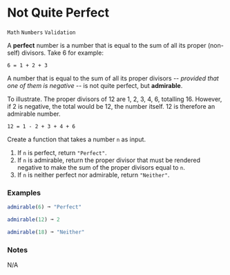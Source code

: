 # Not Quite Perfect

`Math` `Numbers` `Validation`

A **perfect** number is a number that is equal to the sum of all its proper (non-self) divisors. Take 6 for example:

```
6 = 1 + 2 + 3
```

A number that is equal to the sum of all its proper divisors -- _provided that one of them is negative_ -- is not quite perfect, but **admirable**.

To illustrate. The proper divisors of 12 are 1, 2, 3, 4, 6, totalling 16. However, if 2 is negative, the total would be 12, the number itself. 12 is therefore an admirable number.

```
12 = 1 - 2 + 3 + 4 + 6
```

Create a function that takes a number `n` as input.

1.  If `n` is perfect, return `"Perfect"`.
2.  If `n` is admirable, return the proper divisor that must be rendered negative to make the sum of the proper divisors equal to `n`.
3.  If `n` is neither perfect nor admirable, return `"Neither"`.

### Examples

```js
admirable(6) ➞ "Perfect"

admirable(12) ➞ 2

admirable(18) ➞ "Neither"
```

### Notes

N/A
